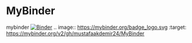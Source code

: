 # MyBinder
mybinder
[![Binder](https://mybinder.org/badge_logo.svg)](https://mybinder.org/v2/gh/mustafaakdemir24/MyBinder)
.. image:: https://mybinder.org/badge_logo.svg
 :target: https://mybinder.org/v2/gh/mustafaakdemir24/MyBinder
